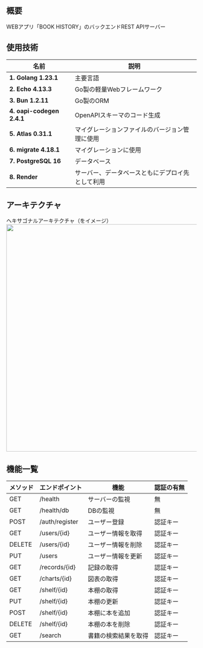 ## 概要
WEBアプリ「BOOK HISTORY」のバックエンドREST APIサーバー

## 使用技術
|名前|説明|
---|---
|**1. Golang 1.23.1**|主要言語|
|**2. Echo 4.13.3**|Go製の軽量Webフレームワーク|
|**3. Bun 1.2.11**|Go製のORM|
|**4. oapi-codegen 2.4.1**|OpenAPIスキーマのコード生成|
|**5. Atlas 0.31.1**|マイグレーションファイルのバージョン管理に使用|
|**6. migrate 4.18.1**|マイグレーションに使用|
|**7. PostgreSQL 16**|データベース|
|**8. Render**|サーバー、データベースともにデプロイ先として利用|

## アーキテクチャ
ヘキサゴナルアーキテクチャ（をイメージ）  
<img src="https://github.com/user-attachments/assets/4951eb7e-d040-4942-8d04-a31bb8c88eb3" width="600">

## 機能一覧
|メソッド|エンドポイント|機能|認証の有無|
|-------|-------------|----|---------|
|GET|/health|サーバーの監視|無
|GET|/health/db|DBの監視|無
|POST|/auth/register|ユーザー登録|認証キー
|GET|/users/{id}|ユーザー情報を取得|認証キー
|DELETE|/users/{id}|ユーザー情報を削除|認証キー
|PUT|/users|ユーザー情報を更新|認証キー
|GET|/records/{id}|記録の取得|認証キー
|GET|/charts/{id}|図表の取得|認証キー
|GET|/shelf/{id}|本棚の取得|認証キー
|PUT|/shelf/{id}|本棚の更新|認証キー
|POST|/shelf/{id}|本棚に本を追加|認証キー
|DELETE|/shelf/{id}|本棚の本を削除|認証キー
|GET|/search|書籍の検索結果を取得|認証キー
